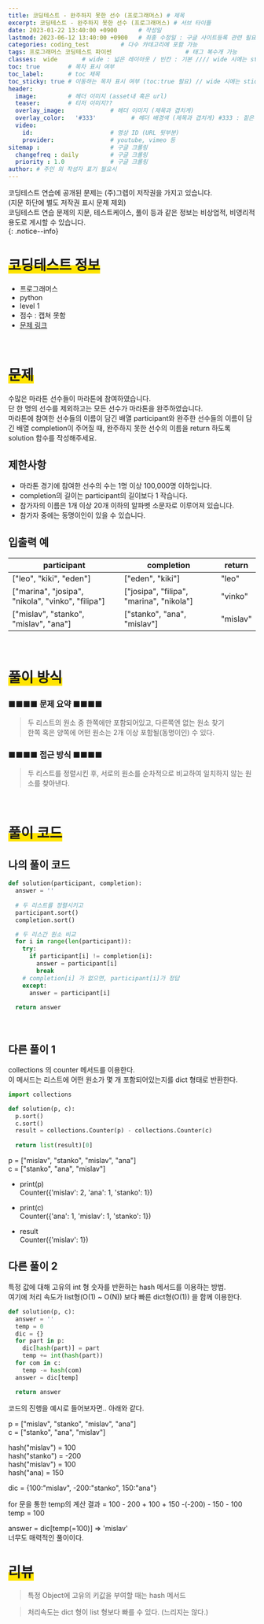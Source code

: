 ```yaml
---
title: 코딩테스트 - 완주하지 못한 선수 (프로그래머스) # 제목
excerpt: 코딩테스트 - 완주하지 못한 선수 (프로그래머스) # 서브 타이틀
date: 2023-01-22 13:40:00 +0900      # 작성일
lastmod: 2023-06-12 13:40:00 +0900   # 최종 수정일 : 구글 사이트등록 관련 필요
categories: coding_test         # 다수 카테고리에 포함 가능
tags: 프로그래머스 코딩테스트 파이썬                     # 태그 복수개 가능
classes:  wide       # wide : 넓은 레이아웃 / 빈칸 : 기본 //// wide 시에는 sticky toc 불가
toc: true        # 목차 표시 여부
toc_label:       # toc 제목
toc_sticky: true # 이동하는 목차 표시 여부 (toc:true 필요) // wide 시에는 sticky toc 불가
header: 
  image:         # 헤더 이미지 (asset내 혹은 url)
  teaser:        # 티저 이미지??
  overlay_image:             # 헤더 이미지 (제목과 겹치게)
  overlay_color:   '#333'          # 헤더 배경색 (제목과 겹치게) #333 : 짙은 회색
  video:
    id:                      # 영상 ID (URL 뒷부분)
    provider:                # youtube, vimeo 등
sitemap :                    # 구글 크롤링
  changefreq : daily         # 구글 크롤링
  priority : 1.0             # 구글 크롤링
author: # 주인 외 작성자 표기 필요시
---
```

<!--postNo: 20230122_003-->

코딩테스트 연습에 공개된 문제는 (주)그렙이 저작권을 가지고 있습니다.  
(지문 하단에 별도 저작권 표시 문제 제외)  
코딩테스트 연습 문제의 지문, 테스트케이스, 풀이 등과 같은 정보는 비상업적, 비영리적 용도로 게시할 수 있습니다.  
{: .notice--info}

# <span style='background:linear-gradient(to top, #FFE400 50%, transparent 50%)'>코딩테스트 정보</span>

- 프로그래머스
- python
- level 1
- 점수 : 캡쳐 못함
- [문제 링크](https://school.programmers.co.kr/learn/courses/30/lessons/42576)

<br>


# <span style='background:linear-gradient(to top, #FFE400 50%, transparent 50%)'>문제</span>

수많은 마라톤 선수들이 마라톤에 참여하였습니다.  
단 한 명의 선수를 제외하고는 모든 선수가 마라톤을 완주하였습니다.  
마라톤에 참여한 선수들의 이름이 담긴 배열 participant와 완주한 선수들의 이름이 담긴 배열 completion이 주어질 때, 완주하지 못한 선수의 이름을 return 하도록 solution 함수를 작성해주세요.  

## 제한사항

* 마라톤 경기에 참여한 선수의 수는 1명 이상 100,000명 이하입니다.  
* completion의 길이는 participant의 길이보다 1 작습니다.  
* 참가자의 이름은 1개 이상 20개 이하의 알파벳 소문자로 이루어져 있습니다.  
* 참가자 중에는 동명이인이 있을 수 있습니다.  

## 입출력 예

|participant|completion|return|
|---|---|---|
|["leo", "kiki", "eden"]|["eden", "kiki"]|"leo"|
|["marina", "josipa", "nikola", "vinko", "filipa"]|["josipa", "filipa", "marina", "nikola"]|"vinko"|
|["mislav", "stanko", "mislav", "ana"]|["stanko", "ana", "mislav"]|"mislav"|

<br>

# <span style='background:linear-gradient(to top, #FFE400 50%, transparent 50%)'>풀이 방식</span>

### ■■■■ 문제 요약 ■■■■
> 두 리스트의 원소 중 한쪽에만 포함되어있고, 다른쪽엔 없는 원소 찾기  
> 한쪽 혹은 양쪽에 어떤 원소는 2개 이상 포함될(동명이인) 수 있다.  

### ■■■■ 접근 방식 ■■■■
> 두 리스트를 정렬시킨 후, 서로의 원소를 순차적으로 비교하여 일치하지 않는 원소를 찾아낸다.  

<br>

# <span style='background:linear-gradient(to top, #FFE400 50%, transparent 50%)'>풀이 코드</span>

## 나의 풀이 코드  


```python
def solution(participant, completion):
  answer = ''
  
  # 두 리스트를 정렬시키고
  participant.sort()
  completion.sort()

  # 두 리스간 원소 비교
  for i in range(len(participant)):
    try:
      if participant[i] != completion[i]:
        answer = participant[i]
        break
    # completion[i] 가 없으면, participant[i]가 정답
    except:
      answer = participant[i]
  
  return answer
```

<br>

## 다른 풀이 1

collections 의 counter 메서드를 이용한다.  
이 메서드는 리스트에 어떤 원소가 몇 개 포함되어있는지를 dict 형태로 반환한다.  

```python
import collections

def solution(p, c):
  p.sort()
  c.sort()
  result = collections.Counter(p) - collections.Counter(c)
  
  return list(result)[0]
```

p = ["mislav", "stanko", "mislav", "ana"]  
c = ["stanko", "ana", "mislav"]  

* print(p)  
Counter({'mislav': 2, 'ana': 1, 'stanko': 1})  

* print(c)  
Counter({'ana': 1, 'mislav': 1, 'stanko': 1})  

* result  
Counter({'mislav': 1})  

## 다른 풀이 2  

특정 값에 대해 고유의 int 형 숫자를 반환하는 hash 메서드를 이용하는 방법.  
여기에 처리 속도가 list형(O(1) ~ O(N)) 보다 빠른 dict형(O(1)) 을 함께 이용한다.  

```python
def solution(p, c):
  answer = ''
  temp = 0
  dic = {}
  for part in p:
    dic[hash(part)] = part
    temp += int(hash(part))
  for com in c:
    temp -= hash(com)
  answer = dic[temp]

  return answer
```

코드의 진행을 예시로 들어보자면.. 아래와 같다.  

p = ["mislav", "stanko", "mislav", "ana"]  
c = ["stanko", "ana", "mislav"]  

hash("mislav") = 100  
hash("stanko") = -200  
hash("mislav") = 100  
hash("ana) = 150  

dic = {100:"mislav", -200:"stanko", 150:"ana"}  

for 문을 통한 temp의 계산 결과 = 100 - 200 + 100 + 150 -(-200) - 150 - 100  
temp = 100  

answer = dic[temp(=100)] => 'mislav'  
너무도 매력적인 풀이이다.  


# <span style='background:linear-gradient(to top, #FFE400 50%, transparent 50%)'>리뷰</span>

> 특정 Object에 고유의 키값을 부여할 때는 hash 메서드  

> 처리속도는 dict 형이 list 형보다 빠를 수 있다. (느리지는 않다.)  
